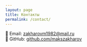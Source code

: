 ```yaml
---
layout: page
title: Контакты
permalink: /contact/
---
```


📧 Email: zakharovm1982@mail.ru  
💼 GitHub: [github.com/makszakharov](https://github.com/makszakharov)
